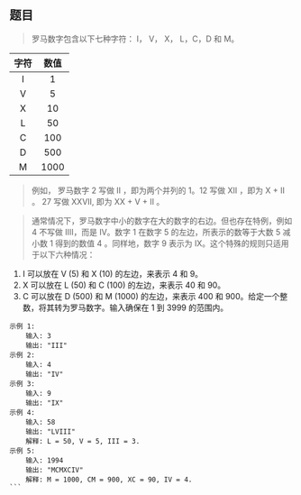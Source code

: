 ## 题目
> 罗马数字包含以下七种字符： I， V， X， L，C，D 和 M。

| 字符 | 数值 |
| :-: | :-: |
| I | 1 |
| V | 5 |
| X | 10 |
| L | 50 |
| C | 100 |
| D | 500 |
| M | 1000 |
> 例如， 罗马数字 2 写做 II ，即为两个并列的 1。12 写做 XII ，即为 X + II 。 27 写做  XXVII, 即为 XX + V + II 。

> 通常情况下，罗马数字中小的数字在大的数字的右边。但也存在特例，例如 4 不写做 IIII，而是 IV。数字 1 在数字 5 的左边，所表示的数等于大数 5 减小数 1 得到的数值 4 。同样地，数字 9 表示为 IX。这个特殊的规则只适用于以下六种情况：

1. I 可以放在 V (5) 和 X (10) 的左边，来表示 4 和 9。
2. X 可以放在 L (50) 和 C (100) 的左边，来表示 40 和 90。 
3. C 可以放在 D (500) 和 M (1000) 的左边，来表示 400 和 900。给定一个整数，将其转为罗马数字。输入确保在 1 到 3999 的范围内。
`````
示例 1:
    输入: 3
    输出: "III"
示例 2:
    输入: 4
    输出: "IV"
示例 3:
    输入: 9
    输出: "IX"
示例 4:
    输入: 58
    输出: "LVIII"
    解释: L = 50, V = 5, III = 3.
示例 5:
    输入: 1994
    输出: "MCMXCIV"
    解释: M = 1000, CM = 900, XC = 90, IV = 4.
```